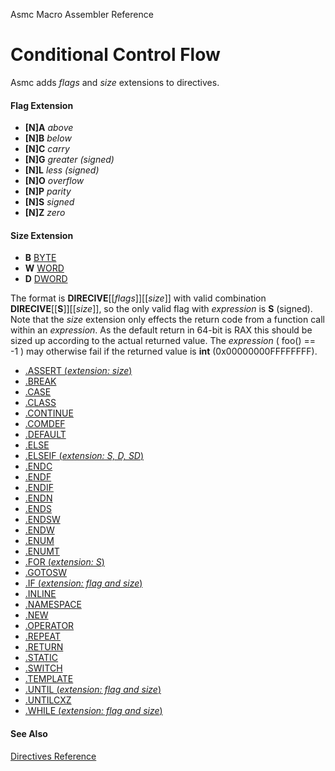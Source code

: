 Asmc Macro Assembler Reference

# Conditional Control Flow

Asmc adds _flags_ and _size_ extensions to directives.

#### Flag Extension

- **[N]A** _above_
- **[N]B** _below_
- **[N]C** _carry_
- **[N]G** _greater (signed)_
- **[N]L** _less (signed)_
- **[N]O** _overflow_
- **[N]P** _parity_
- **[N]S** _signed_
- **[N]Z** _zero_

#### Size Extension

- **B** [BYTE](byte.md)
- **W** [WORD](word.md)
- **D** [DWORD](dword.md)

The format is **DIRECIVE**[[_flags_]][[_size_]] with valid combination **DIRECIVE**[[**S**]][[_size_]], so the only valid flag with _expression_ is **S** (signed). Note that the _size_ extension only effects the return code from a function call within an _expression_. As the default return in 64-bit is RAX this should be sized up according to the actual returned value. The _expression_ ( foo() == -1 ) may otherwise fail if the returned value is **int** (0x00000000FFFFFFFF).

- [.ASSERT (_extension: size_)](dot-assert.md)
- [.BREAK](dot-break.md)
- [.CASE](dot-case.md)
- [.CLASS](dot-class.md)
- [.CONTINUE](dot-continue.md)
- [.COMDEF](dot-comdef.md)
- [.DEFAULT](dot-default.md)
- [.ELSE](dot-else.md)
- [.ELSEIF (_extension: S, D, SD_)](dot-if.md)
- [.ENDC](dot-endc.md)
- [.ENDF](dot-endf.md)
- [.ENDIF](dot-endif.md)
- [.ENDN](dot-endn.md)
- [.ENDS](dot-ends.md)
- [.ENDSW](dot-endsw.md)
- [.ENDW](dot-endw.md)
- [.ENUM](dot-enum.md)
- [.ENUMT](dot-enumt.md)
- [.FOR (_extension: S_)](dot-for.md)
- [.GOTOSW](dot-gotosw.md)
- [.IF (_extension: flag and size_)](dot-if.md)
- [.INLINE](dot-inline.md)
- [.NAMESPACE](dot-namespace.md)
- [.NEW](dot-new.md)
- [.OPERATOR](dot-operator.md)
- [.REPEAT](dot-repeat.md)
- [.RETURN](dot-return.md)
- [.STATIC](dot-static.md)
- [.SWITCH](dot-switch.md)
- [.TEMPLATE](dot-template.md)
- [.UNTIL (_extension: flag and size_)](dot-until.md)
- [.UNTILCXZ](dot-untilcxz.md)
- [.WHILE (_extension: flag and size_)](dot-while.md)

#### See Also

[Directives Reference](readme.md)
